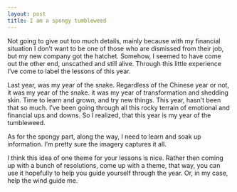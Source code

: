 ```yaml
---
layout: post
title: I am a spongy tumbleweed
---
```

Not going to give out too much details, mainly because with my financial situation I don’t want to be one of those who are dismissed from their job, but my new company got the hatchet. Somehow, I seemed to have come out the other end, unscathed and still alive. Through this little experience I’ve come to label the lessons of this year.

Last year, was my year of the snake. Regardless of the Chinese year or not, it was my year of the snake. it was my year of transformation and shedding skin. Time to learn and grown, and try new things. This year, hasn’t been that so much. I’ve been going through all this rocky terrain of emotional and financial ups and downs. So I realized, that this year is my year of the tumbleweed.

As for the spongy part, along the way, I need to learn and soak up information. I’m pretty sure the imagery captures it all.

I think this idea of one theme for your lessons is nice. Rather then coming up with a bunch of resolutions, come up with a theme, that way, you can use it hopefully to help you guide yourself through the year. Or, in my case, help the wind guide me.
